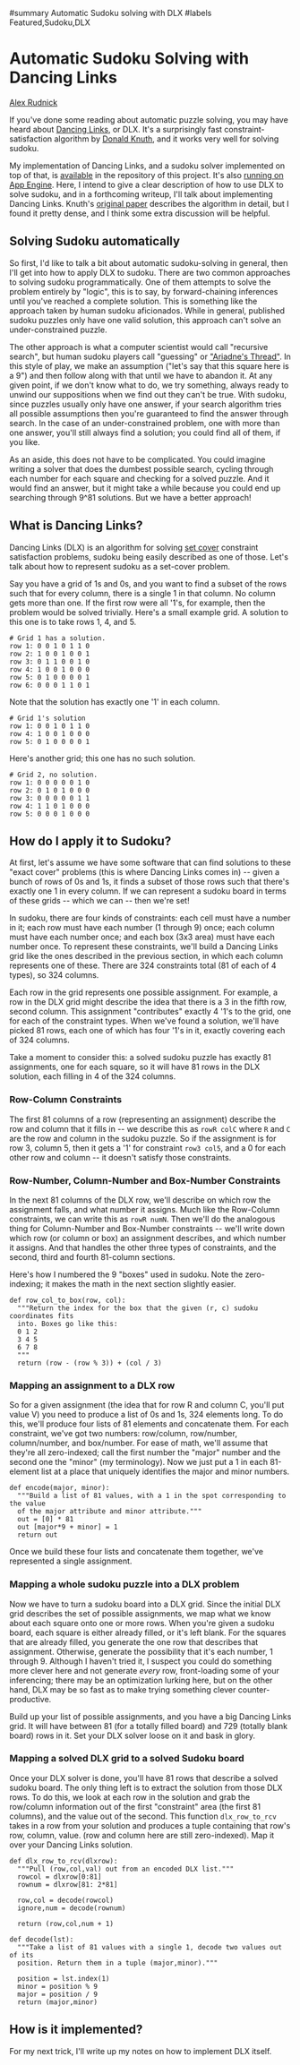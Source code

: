﻿#summary Automatic Sudoku solving with DLX
#labels Featured,Sudoku,DLX
# Automatic Sudoku Solving with Dancing Links #
[Alex Rudnick](Alex.md)

If you've done some reading about automatic puzzle solving, you may have heard about [Dancing Links](http://en.wikipedia.org/wiki/Dancing_links), or DLX. It's a surprisingly fast constraint-satisfaction algorithm by [Donald Knuth](http://en.wikipedia.org/wiki/Donald_Knuth), and it works very well for solving sudoku.

My implementation of Dancing Links, and a sudoku solver implemented on top of that, is [available](http://code.google.com/p/narorumo/source/browse/#svn/trunk/sudokusolver) in the repository of this project. It's also [running on App Engine](http://sudokudlx.appspot.com). Here, I intend to give a clear description of how to use DLX to solve sudoku, and in a forthcoming writeup, I'll talk about implementing Dancing Links. Knuth's [original paper](http://www-cs-faculty.stanford.edu/~knuth/preprints.html) describes the algorithm in detail, but I found it pretty dense, and I think some extra discussion will be helpful.

## Solving Sudoku automatically ##
So first, I'd like to talk a bit about automatic sudoku-solving in general, then I'll get into how to apply DLX to sudoku. There are two common approaches to solving sudoku programmatically. One of them attempts to solve the problem entirely by "logic", this is to say, by forward-chaining inferences until you've reached a complete solution. This is something like the approach taken by human sudoku aficionados. While in general, published sudoku puzzles only have one valid solution, this approach can't solve an under-constrained puzzle.

The other approach is what a computer scientist would call "recursive search", but human sudoku players call "guessing" or ["Ariadne's Thread"](http://en.wikipedia.org/wiki/Ariadne%27s_thread_(logic)). In this style of play, we make an assumption ("let's say that this square here is a 9") and then follow along with that until we have to abandon it. At any given point, if we don't know what to do, we try something, always ready to unwind our suppositions when we find out they can't be true. With sudoku, since puzzles usually only have one answer, if your search algorithm tries all possible assumptions then you're guaranteed to find the answer through search. In the case of an under-constrained problem, one with more than one answer, you'll still always find a solution; you could find all of them, if you like.

As an aside, this does not have to be complicated. You could imagine writing a solver that does the dumbest possible search, cycling through each number for each square and checking for a solved puzzle. And it would find an answer, but it might take a while because you could end up searching through 9^81 solutions. But we have a better approach!

## What is Dancing Links? ##
Dancing Links (DLX) is an algorithm for solving [set cover](http://en.wikipedia.org/wiki/Set_cover) constraint satisfaction problems, sudoku being easily described as one of those. Let's talk about how to represent sudoku as a set-cover problem.

Say you have a grid of 1s and 0s, and you want to find a subset of the rows such that for every column, there is a single 1 in that column. No column gets more than one. If the first row were all '1's, for example, then the problem would be solved trivially. Here's a small example grid. A solution to this one is to take rows 1, 4, and 5.

```
# Grid 1 has a solution.
row 1: 0 0 1 0 1 1 0 
row 2: 1 0 0 1 0 0 1 
row 3: 0 1 1 0 0 1 0 
row 4: 1 0 0 1 0 0 0 
row 5: 0 1 0 0 0 0 1 
row 6: 0 0 0 1 1 0 1 
```

Note that the solution has exactly one '1' in each column.
```
# Grid 1's solution
row 1: 0 0 1 0 1 1 0 
row 4: 1 0 0 1 0 0 0 
row 5: 0 1 0 0 0 0 1 
```

Here's another grid; this one has no such solution.

```
# Grid 2, no solution.
row 1: 0 0 0 0 0 1 0
row 2: 0 1 0 1 0 0 0
row 3: 0 0 0 0 0 1 1
row 4: 1 1 0 1 0 0 0
row 5: 0 0 0 1 0 0 0
```

## How do I apply it to Sudoku? ##
At first, let's assume we have some software that can find solutions to these "exact cover" problems (this is where Dancing Links comes in) -- given a bunch of rows of 0s and 1s, it finds a subset of those rows such that there's exactly one 1 in every column. If we can represent a sudoku board in terms of these grids -- which we can -- then we're set!

In sudoku, there are four kinds of constraints: each cell must have a number in it; each row must have each number (1 through 9) once; each column must have each number once; and each box (3x3 area) must have each number once. To represent these constraints, we'll build a Dancing Links grid like the ones described in the previous section, in which each column represents one of these. There are 324 constraints total (81 of each of 4 types), so 324 columns.

Each row in the grid represents one possible assignment. For example, a row in the DLX grid might describe the idea that there is a 3 in the fifth row, second column. This assignment "contributes" exactly 4 '1's to the grid, one for each of the constraint types. When we've found a solution, we'll have picked 81 rows, each one of which has four '1's in it, exactly covering each of 324 columns.

Take a moment to consider this: a solved sudoku puzzle has exactly 81 assignments, one for each square, so it will have 81 rows in the DLX solution, each filling in 4 of the 324 columns.

### Row-Column Constraints ###
The first 81 columns of a row (representing an assignment) describe the row and column that it fills in -- we describe this as `rowR colC` where `R` and `C` are the row and column in the sudoku puzzle. So if the assignment is for row 3, column 5, then it gets a '1' for constraint `row3 col5`, and a 0 for each other row and column -- it doesn't satisfy those constraints.

### Row-Number, Column-Number and Box-Number Constraints ###
In the next 81 columns of the DLX row, we'll describe on which row the assignment falls, and what number it assigns. Much like the Row-Column constraints, we can write this as `rowR numN`. Then we'll do the analogous thing for Column-Number and Box-Number constraints -- we'll write down which row (or column or box) an assignment describes, and which number it assigns. And that handles the other three types of constraints, and the second, third and fourth 81-column sections.

Here's how I numbered the 9 "boxes" used in sudoku. Note the zero-indexing; it makes the math in the next section slightly easier.

```
def row_col_to_box(row, col):
  """Return the index for the box that the given (r, c) sudoku coordinates fits
  into. Boxes go like this:
  0 1 2
  3 4 5
  6 7 8
  """
  return (row - (row % 3)) + (col / 3)
```

### Mapping an assignment to a DLX row ###
So for a given assignment (the idea that for row R and column C, you'll put value V) you need to produce a list of 0s and 1s, 324 elements long. To do this, we'll produce four lists of 81 elements and concatenate them. For each constraint, we've got two numbers: row/column, row/number, column/number, and box/number. For ease of math, we'll assume that they're all zero-indexed; call the first number the "major" number and the second one the "minor" (my terminology). Now we just put a 1 in each 81-element list at a place that uniquely identifies the major and minor numbers.

```
def encode(major, minor):
  """Build a list of 81 values, with a 1 in the spot corresponding to the value
  of the major attribute and minor attribute."""
  out = [0] * 81
  out [major*9 + minor] = 1
  return out
```

Once we build these four lists and concatenate them together, we've represented a single assignment.

### Mapping a whole sudoku puzzle into a DLX problem ###
Now we have to turn a sudoku board into a DLX grid. Since the initial DLX grid describes the set of possible assignments, we map what we know about each square onto one or more rows. When you're given a sudoku board, each square is either already filled, or it's left blank. For the squares that are already filled, you generate the one row that describes that assignment. Otherwise, generate the possibility that it's each number, 1 through 9. Although I haven't tried it, I suspect you could do something more clever here and not generate _every_ row, front-loading some of your inferencing; there may be an optimization lurking here, but on the other hand, DLX may be so fast as to make trying something clever counter-productive.

Build up your list of possible assignments, and you have a big Dancing Links grid. It will have between 81 (for a totally filled board) and 729 (totally blank board) rows in it. Set your DLX solver loose on it and bask in glory.

### Mapping a solved DLX grid to a solved Sudoku board ###
Once your DLX solver is done, you'll have 81 rows that describe a solved sudoku board. The only thing left is to extract the solution from those DLX rows. To do this, we look at each row in the solution and grab the row/column information out of the first "constraint" area (the first 81 columns), and the value out of the second. This function `dlx_row_to_rcv` takes in a row from your solution and produces a tuple containing that row's row, column, value. (row and column here are still zero-indexed). Map it over your Dancing Links solution.

```
def dlx_row_to_rcv(dlxrow):
  """Pull (row,col,val) out from an encoded DLX list."""
  rowcol = dlxrow[0:81]
  rownum = dlxrow[81: 2*81]

  row,col = decode(rowcol)
  ignore,num = decode(rownum)

  return (row,col,num + 1)

def decode(lst):
  """Take a list of 81 values with a single 1, decode two values out of its
  position. Return them in a tuple (major,minor)."""

  position = lst.index(1)
  minor = position % 9
  major = position / 9
  return (major,minor)
```


## How is it implemented? ##
For my next trick, I'll write up my notes on how to implement DLX itself.